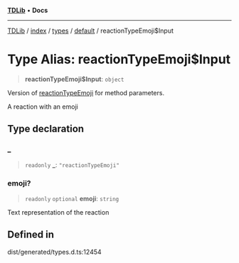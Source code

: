[**TDLib**](../../../../../../README.md) • **Docs**

***

[TDLib](../../../../../../modules.md) / [index](../../../../../README.md) / [types](../../../README.md) / [default](../README.md) / reactionTypeEmoji$Input

# Type Alias: reactionTypeEmoji$Input

> **reactionTypeEmoji$Input**: `object`

Version of [reactionTypeEmoji](reactionTypeEmoji.md) for method parameters.

A reaction with an emoji

## Type declaration

### \_

> `readonly` **\_**: `"reactionTypeEmoji"`

### emoji?

> `readonly` `optional` **emoji**: `string`

Text representation of the reaction

## Defined in

dist/generated/types.d.ts:12454
